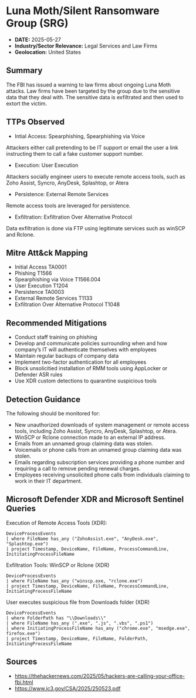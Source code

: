 # Luna Moth/Silent Ransomware Group (SRG) 
- **DATE:** 2025-05-27
- **Industry/Sector Relevance:** Legal Services and Law Firms
- **Geolocation:** United States

## Summary

The FBI has issued a warning to law firms about ongoing Luna Moth attacks. Law firms have been targeted by the group due to the sensitive data that they deal with. The sensitive data is exfiltrated and then used to extort the victim.

## TTPs Observed

- Intial Access: Spearphishing, Spearphishing via Voice

Attackers either call pretending to be IT support or email the user a link instructing them to call a fake customer support number.

- Execution: User Execution

Attackers socially engineer users to execute remote access tools, such as Zoho Assist, Syncro, AnyDesk, Splashtop, or Atera

- Persistence: External Remote Services

Remote access tools are leveraged for persistence.

- Exfiltration: Exfiltration Over Alternative Protocol
  
Data exfiltration is done via FTP using legitimate services such as winSCP and Rclone. 

## Mitre Att&ck Mapping

- Initial Access                             TA0001
- Phishing                                   T1566
- Spearphishing via Voice                    T1566.004
- User Execution                             T1204
- Persistence                                TA0003
- External Remote Services                   T1133
- Exfiltration Over Alternative Protocol     T1048

## Recommended Mitigations

- Conduct staff training on phishing
- Develop and communicate policies surrounding when and how company’s IT will authenticate themselves with employees
- Maintain regular backups of company data
- Implement two-factor authentication for all employees
- Block unsolicitied installation of RMM tools using AppLocker or Defender ASR rules
- Use XDR custom detections to quarantine suspicious tools

## Detection Guidance

The following should be monitored for:

- New unauthorized downloads of system management or remote access tools, including Zoho Assist, Syncro, AnyDesk, Splashtop, or Atera.
- WinSCP or Rclone connection made to an external IP address.
- Emails from an unnamed group claiming data was stolen.
- Voicemails or phone calls from an unnamed group claiming data was stolen.
- Emails regarding subscription services providing a phone number and requiring a call to remove pending renewal charges.
- Employees receiving unsolicited phone calls from individuals claiming to work in their IT department.

## Microsoft Defender XDR and Microsoft Sentinel Queries

Execution of Remote Access Tools (XDR):

    DeviceProcessEvents
    | where FileName has_any ("ZohoAssist.exe", "AnyDesk.exe", "Splashtop.exe")
    | project Timestamp, DeviceName, FileName, ProcessCommandLine, InititatingProcessFileName

Exfiltration Tools: WinSCP or Rclone (XDR)

    DeviceProcessEvents
    | where FileName has_any ("winscp.exe, "rclone.exe")
    | project Timestamp, DeviceName, FileName, ProcessCommandLine, InitiatingProcessFileName

User executes suspicious file from Downloads folder (XDR)

    DeviceProcessEvents
    | where FolderPath has "\\Downloads\\"
    | where FileName has_any (".exe", ".js", ".vbs", ".ps1")
    | where InitiatingProcessFileName has_any ("chrome.exe", "msedge.exe", firefox.exe")
    | project Timestamp, DeviceName, FileName, FolderPath, InitiatingProcessFileName

## Sources

- https://thehackernews.com/2025/05/hackers-are-calling-your-office-fbi.html
- https://www.ic3.gov/CSA/2025/250523.pdf










  
